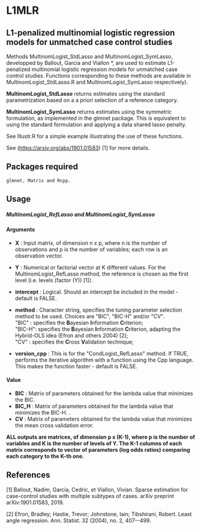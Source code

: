 # L1MLR
## L1-penalized multinomial logistic regression models for unmatched case control studies

Methods MultinomLogist_StdLasso and MultinomLogist_SymLasso, developped by Ballout, Garcia and Viallon *, are used to estimate L1-penalized multinomial logistic regression models for unmatched case control studies. Functions corresponding to these methods are available in MultinomLogist_StdLasso.R and MultinomLogist_SymLasso respectively).

**MultinomLogist_StdLasso** returns estimates using the standard parametrization based on a a priori selection of a reference category.

**MultinomLogist_SymLasso** returns estimates using the symmetric formulation, as implemented in the glmnet package. This is equivalent to using the standard formulation and applying a data shared lasso penalty.

See Illustr.R for a simple example illustrating the use of these functions.

See (https://arxiv.org/abs/1901.01583) [1] for more details.
## Packages required 


```
glmnet, Matrix and Rcpp.
```



## Usage
##### MultinomLogist_RefLasso and MultinomLogist_SymLasso
#### Arguments
* **X**        : Input matrix, of dimension n x p, where n is the number of observations and p is the number of variables; each row is an observation vector.  
* **Y**        : Numerical or factorial vector at K different values. For the MultinomLogist_RefLasso method, the reference is chosen as the first level (i.e. levels (factor (Y)) [1]).
* **intercept**    : Logical. Should an intercept be included in the model - default is FALSE.  
* **method**        : Character string, specifies the tuning parameter selection method to be used. Choices are "BIC", "BIC-H" and/or "CV".  
"BIC" :  specifies the **B**ayesian **I**nformation **C**riterion;  
"BIC-H":  specifies the **B**ayesian **I**nformation **C**riterion, adapting the Hybrid-OLS idea (Efron and others 2004) [2];  
"CV"  :  specifies the **C**ross **V**alidation technique;  

* **version_cpp**      : This is for the "CondLogist_RefLasso" method. If TRUE, performs the iterative algorithm with a function using the Cpp language. This makes the function faster - default is FALSE.

#### Value
* **BIC**         : Matrix of parameters obtained for the lambda value that minimizes the BIC.    
* **BIC_H**       : Matrix of parameters obtained for the lambda value that minimizes the BIC-H.  .   
* **CV**       : Matrix of parameters obtained for the lambda value that minimizes the mean cross validation error.   
   
**ALL outputs are matrices, of dimension p x (K-1), where p is the number of variables and K is the number of levels of Y. The K-1 columns of each matrix corresponds to vector of parameters (log odds ratios) comparing each category to the K-th one.**  




## References

[1] Ballout, Nadim, Garcia, Cedric, et Viallon, Vivian. Sparse estimation for case-control studies with multiple subtypes of cases. arXiv preprint arXiv:1901.01583, 2019.

[2] Efron, Bradley; Hastie, Trevor; Johnstone, Iain; Tibshirani, Robert. Least angle regression. Ann. Statist. 32 (2004), no. 2, 407--499.

